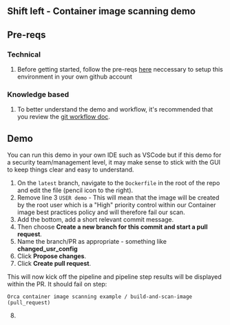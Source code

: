 ## Shift left - Container image scanning demo

## Pre-reqs
### Technical
1. Before getting started, follow the pre-reqs [here](https://github.com/kinners00/web_app/blob/main/docs/pre-reqs.md) neccessary to setup this environment in your own github account

### Knowledge based
1. To better understand the demo and workflow, it's recommended that you review the [git workflow doc](https://github.com/kinners00/web_app/blob/main/docs/git_workflow_overview.md).



## Demo
You can run this demo in your own IDE such as VSCode but if this demo for a security team/management level, it may make sense to stick with the GUI to keep things clear and easy to understand.

1. On the ```latest``` branch, navigate to the ```Dockerfile``` in the root of the repo and edit the file (pencil icon to the right).
2. Remove line 3 ```USER demo``` - This will mean that the image will be created by the root user which is a "High" priority control within our Container image best practices policy and will therefore fail our scan.
3. Add the bottom, add a short relevant commit message.
4. Then choose **Create a new branch for this commit and start a pull request**.
5. Name the branch/PR as appropriate - something like **changed_usr_config**
6. Click **Propose changes**.
7. Click **Create pull request**.

This will now kick off the pipeline and pipeline step results will be displayed within the PR. It should fail on step: 

```Orca container image scanning example / build-and-scan-image (pull_request)```

8. 
